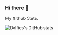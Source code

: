 ### Hi there 👋


My Github Stats:

![Dolfies's GitHub stats](https://github-readme-stats.vercel.app/api?username=dolfies&show_icons=true&theme=blue-green)

<!--
**dolfies/dolfies** is a ✨ _special_ ✨ repository because its `README.md` (this file) appears on your GitHub profile.

Here are some ideas to get you started:

- 🔭 I’m currently working on ...
- 🌱 I’m currently learning ...
- 👯 I’m looking to collaborate on ...
- 🤔 I’m looking for help with ...
- 💬 Ask me about ...
- 📫 How to reach me: ...
- 😄 Pronouns: ...
- ⚡ Fun fact: ...
-->
